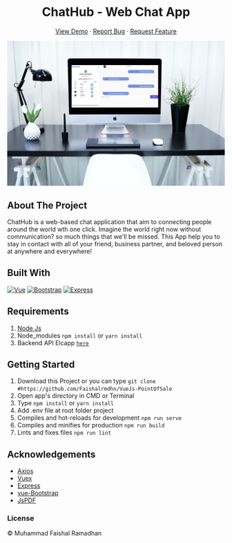 <h1 align='center'>ChatHub - Web Chat App</h1>
  <p align="center">
    <a href="https://suspicious-swartz-18da05.netlify.app">View Demo</a>
    ·
    <a href="https://github.com/Faishalrmdhn/Chatting-App/issues">Report Bug</a>
    ·
    <a href="https://github.com/Faishalrmdhn/Chatting-App/issues">Request Feature</a>
  </p>
  
![Image Banner](https://raw.githubusercontent.com/Faishalrmdhn/Chatting-App/master/mockup.jpg)

## About The Project

ChatHub is a  web-based chat application that aim to connecting people around the world wth one click. Imagine the world right now without communication? so much things that we'll be missed. This App help you to stay in contact with all of your friend, business partner, and beloved person  at anywhere and everywhere!

## Built With

[![Vue](https://img.shields.io/badge/Vue-v2.6.11-green)](https://github.com/vuejs/vue)
[![Bootstrap](https://img.shields.io/badge/Bootstrap-v4.5.x-blue)](https://github.com/bootstrap-vue/bootstrap-vue)
[![Express](https://img.Express.js/badge/express-v4.17.1-yellow)](https://www.npmjs.com/package/express)

## Requirements

1. <a href="https://nodejs.org/en/download/">Node Js</a>
2. Node_modules `npm install` or `yarn install`
3. Backend API Elcapp [`here`](https://github.com/Faishalrmdhn/Chatting-App-BackEnd)

## Getting Started

1. Download this Project or you can type `git clone #https://github.com/Faishalrmdhn/VueJs-PointOfSale`
2. Open app's directory in CMD or Terminal
3. Type `npm install` or `yarn install`
4. Add .env file at root folder project
5. Compiles and hot-reloads for development `npm run serve`
6. Compiles and minifies for production `npm run build`
7. Lints and fixes files `npm run lint`


## Acknowledgements

- [Axios](https://www.npmjs.com/package/axios)
- [Vuex](https://vuex.vuejs.org/)
- [Express](https://www.npmjs.com/package/express)
- [vue-Bootstrap](https://bootstrap-vue.org/)
- [JsPDF](https://www.npmjs.com/package/jspdf)

### License

&#169; Muhammad Faishal Ramadhan
